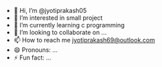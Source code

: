 - 👋 Hi, I’m @jyotiprakash05
- 👀 I’m interested in small project
- 🌱 I’m currently learning c programming
- 💞️ I’m looking to collaborate on ...
- 📫 How to reach me jyotiprakash69@outlook.com
- 😄 Pronouns: ...
- ⚡ Fun fact: ...

<!---
jyotiprakash05/jyotiprakash05 is a ✨ special ✨ repository because its `README.md` (this file) appears on your GitHub profile.
You can click the Preview link to take a look at your changes.
--->
